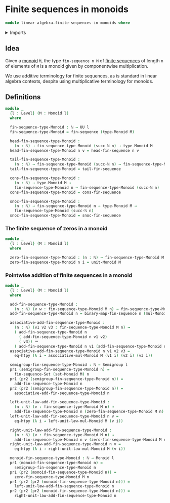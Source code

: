 # Finite sequences in monoids

```agda
module linear-algebra.finite-sequences-in-monoids where
```

<details><summary>Imports</summary>

```agda
open import elementary-number-theory.natural-numbers

open import foundation.action-on-identifications-binary-functions
open import foundation.dependent-pair-types
open import foundation.function-extensionality
open import foundation.identity-types
open import foundation.universe-levels

open import group-theory.monoids
open import group-theory.semigroups

open import lists.finite-sequences
open import lists.functoriality-finite-sequences
```

</details>

## Idea

Given a [monoid](group-theory.monoids.md) `M`, the type `fin-sequence n M` of
[finite sequences](lists.finite-sequences.md) of length `n` of elements of `M`
is a monoid given by componentwise multiplication.

We use additive terminology for finite sequences, as is standard in linear
algebra contexts, despite using multiplicative terminology for monoids.

## Definitions

```agda
module _
  {l : Level} (M : Monoid l)
  where

  fin-sequence-type-Monoid : ℕ → UU l
  fin-sequence-type-Monoid = fin-sequence (type-Monoid M)

  head-fin-sequence-type-Monoid :
    (n : ℕ) → fin-sequence-type-Monoid (succ-ℕ n) → type-Monoid M
  head-fin-sequence-type-Monoid n v = head-fin-sequence n v

  tail-fin-sequence-type-Monoid :
    (n : ℕ) → fin-sequence-type-Monoid (succ-ℕ n) → fin-sequence-type-Monoid n
  tail-fin-sequence-type-Monoid = tail-fin-sequence

  cons-fin-sequence-type-Monoid :
    (n : ℕ) → type-Monoid M →
    fin-sequence-type-Monoid n → fin-sequence-type-Monoid (succ-ℕ n)
  cons-fin-sequence-type-Monoid = cons-fin-sequence

  snoc-fin-sequence-type-Monoid :
    (n : ℕ) → fin-sequence-type-Monoid n → type-Monoid M →
    fin-sequence-type-Monoid (succ-ℕ n)
  snoc-fin-sequence-type-Monoid = snoc-fin-sequence
```

### The finite sequence of zeros in a monoid

```agda
module _
  {l : Level} (M : Monoid l)
  where

  zero-fin-sequence-type-Monoid : (n : ℕ) → fin-sequence-type-Monoid M n
  zero-fin-sequence-type-Monoid n i = unit-Monoid M
```

### Pointwise addition of finite sequences in a monoid

```agda
module _
  {l : Level} (M : Monoid l)
  where

  add-fin-sequence-type-Monoid :
    (n : ℕ) (v w : fin-sequence-type-Monoid M n) → fin-sequence-type-Monoid M n
  add-fin-sequence-type-Monoid n = binary-map-fin-sequence n (mul-Monoid M)

  associative-add-fin-sequence-type-Monoid :
    (n : ℕ) (v1 v2 v3 : fin-sequence-type-Monoid M n) →
    ( add-fin-sequence-type-Monoid n
      ( add-fin-sequence-type-Monoid n v1 v2)
      ( v3)) ＝
    ( add-fin-sequence-type-Monoid n v1 (add-fin-sequence-type-Monoid n v2 v3))
  associative-add-fin-sequence-type-Monoid n v1 v2 v3 =
    eq-htpy (λ i → associative-mul-Monoid M (v1 i) (v2 i) (v3 i))

  semigroup-fin-sequence-type-Monoid : ℕ → Semigroup l
  pr1 (semigroup-fin-sequence-type-Monoid n) =
    fin-sequence-Set (set-Monoid M) n
  pr1 (pr2 (semigroup-fin-sequence-type-Monoid n)) =
    add-fin-sequence-type-Monoid n
  pr2 (pr2 (semigroup-fin-sequence-type-Monoid n)) =
    associative-add-fin-sequence-type-Monoid n

  left-unit-law-add-fin-sequence-type-Monoid :
    (n : ℕ) (v : fin-sequence-type-Monoid M n) →
    add-fin-sequence-type-Monoid n (zero-fin-sequence-type-Monoid M n) v ＝ v
  left-unit-law-add-fin-sequence-type-Monoid n v =
    eq-htpy (λ i → left-unit-law-mul-Monoid M (v i))

  right-unit-law-add-fin-sequence-type-Monoid :
    (n : ℕ) (v : fin-sequence-type-Monoid M n) →
    add-fin-sequence-type-Monoid n v (zero-fin-sequence-type-Monoid M n) ＝ v
  right-unit-law-add-fin-sequence-type-Monoid n v =
    eq-htpy (λ i → right-unit-law-mul-Monoid M (v i))

  monoid-fin-sequence-type-Monoid : ℕ → Monoid l
  pr1 (monoid-fin-sequence-type-Monoid n) =
    semigroup-fin-sequence-type-Monoid n
  pr1 (pr2 (monoid-fin-sequence-type-Monoid n)) =
    zero-fin-sequence-type-Monoid M n
  pr1 (pr2 (pr2 (monoid-fin-sequence-type-Monoid n))) =
    left-unit-law-add-fin-sequence-type-Monoid n
  pr2 (pr2 (pr2 (monoid-fin-sequence-type-Monoid n))) =
    right-unit-law-add-fin-sequence-type-Monoid n
```

